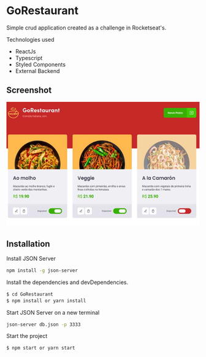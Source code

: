 # GoRestaurant

Simple crud application created as a challenge in Rocketseat's.

Technologies used

- ReactJs
- Typescript
- Styled Components
- External Backend

## Screenshot

![Image of Index Page](https://github.com/eriksongoncalves/GoRestaurant/blob/master/screenshot/index.jpg?raw=true)

## Installation

Install JSON Server

```sh
npm install -g json-server
```

Install the dependencies and devDependencies.

```sh
$ cd GoRestaurant
$ npm install or yarn install
```

Start JSON Server on a new terminal

```sh
json-server db.json -p 3333
```

Start the project

```sh
$ npm start or yarn start
```
